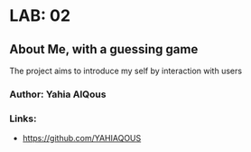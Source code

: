 # LAB: 02
## About Me, with a guessing game
The project aims to introduce my self by interaction with users

### Author: Yahia AlQous 

### Links:
- https://github.com/YAHIAQOUS